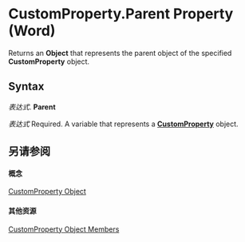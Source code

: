 
# CustomProperty.Parent Property (Word)

Returns an  **Object** that represents the parent object of the specified **CustomProperty** object.


## Syntax

 _表达式_. **Parent**

 _表达式_ Required. A variable that represents a **[CustomProperty](1c4aa1ba-ad56-54d1-6e0d-2a82f7b9f4a9.md)** object.


## 另请参阅


#### 概念


[CustomProperty Object](1c4aa1ba-ad56-54d1-6e0d-2a82f7b9f4a9.md)
#### 其他资源


[CustomProperty Object Members](http://msdn.microsoft.com/library/7488fd2b-142d-8dcb-1e95-4804f1f9bbd9%28Office.15%29.aspx)